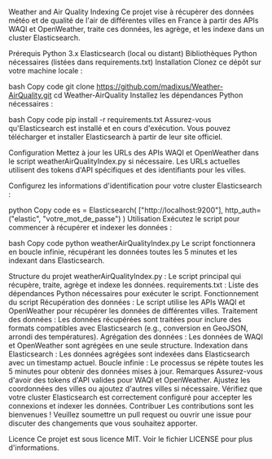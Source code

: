 Weather and Air Quality Indexing
Ce projet vise à récupèrer des données météo et de qualité de l'air de différentes villes en France à partir des APIs WAQI et OpenWeather, traite ces données, les agrège, et les indexe dans un cluster Elasticsearch.

Prérequis
Python 3.x
Elasticsearch (local ou distant)
Bibliothèques Python nécessaires (listées dans requirements.txt)
Installation
Clonez ce dépôt sur votre machine locale :

bash
Copy code
git clone https://github.com/madixus/Weather-AirQuality.git
cd Weather-AirQuality
Installez les dépendances Python nécessaires :

bash
Copy code
pip install -r requirements.txt
Assurez-vous qu'Elasticsearch est installé et en cours d'exécution. Vous pouvez télécharger et installer Elasticsearch à partir de leur site officiel.

Configuration
Mettez à jour les URLs des APIs WAQI et OpenWeather dans le script weatherAirQualityIndex.py si nécessaire. Les URLs actuelles utilisent des tokens d'API spécifiques et des identifiants pour les villes.

Configurez les informations d'identification pour votre cluster Elasticsearch :

python
Copy code
es = Elasticsearch(
    ["http://localhost:9200"],
    http_auth=("elastic", "votre_mot_de_passe")
)
Utilisation
Exécutez le script pour commencer à récupérer et indexer les données :

bash
Copy code
python weatherAirQualityIndex.py
Le script fonctionnera en boucle infinie, récupérant les données toutes les 5 minutes et les indexant dans Elasticsearch.

Structure du projet
weatherAirQualityIndex.py : Le script principal qui récupère, traite, agrège et indexe les données.
requirements.txt : Liste des dépendances Python nécessaires pour exécuter le script.
Fonctionnement du script
Récupération des données : Le script utilise les APIs WAQI et OpenWeather pour récupérer les données de différentes villes.
Traitement des données : Les données récupérées sont traitées pour inclure des formats compatibles avec Elasticsearch (e.g., conversion en GeoJSON, arrondi des températures).
Agrégation des données : Les données de WAQI et OpenWeather sont agrégées en une seule structure.
Indexation dans Elasticsearch : Les données agrégées sont indexées dans Elasticsearch avec un timestamp actuel.
Boucle infinie : Le processus se répète toutes les 5 minutes pour obtenir des données mises à jour.
Remarques
Assurez-vous d'avoir des tokens d'API valides pour WAQI et OpenWeather.
Ajustez les coordonnées des villes ou ajoutez d'autres villes si nécessaire.
Vérifiez que votre cluster Elasticsearch est correctement configuré pour accepter les connexions et indexer les données.
Contribuer
Les contributions sont les bienvenues ! Veuillez soumettre un pull request ou ouvrir une issue pour discuter des changements que vous souhaitez apporter.

Licence
Ce projet est sous licence MIT. Voir le fichier LICENSE pour plus d'informations.
